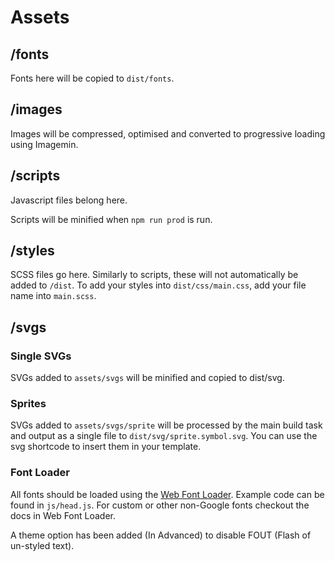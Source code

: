 # Assets

## /fonts

Fonts here will be copied to `dist/fonts`.

## /images

Images will be compressed, optimised and converted to progressive loading using Imagemin.

## /scripts

Javascript files belong here.

Scripts will be minified when `npm run prod` is run.

## /styles

SCSS files go here. Similarly to scripts, these will not automatically be added to `/dist`. To add your styles into `dist/css/main.css`, add your file name into `main.scss`.

## /svgs

### Single SVGs

SVGs added to `assets/svgs` will be minified and copied to dist/svg.

### Sprites

SVGs added to `assets/svgs/sprite` will be processed by the main build task and output as a single file to `dist/svg/sprite.symbol.svg`. You can use the svg shortcode to insert them in your template.

### Font Loader

All fonts should be loaded using the [Web Font Loader](https://github.com/typekit/webfontloader). Example code can be found in `js/head.js`. For custom or other non-Google fonts checkout the docs in Web Font Loader.

A theme option has been added (In Advanced) to disable FOUT (Flash of un-styled text).

